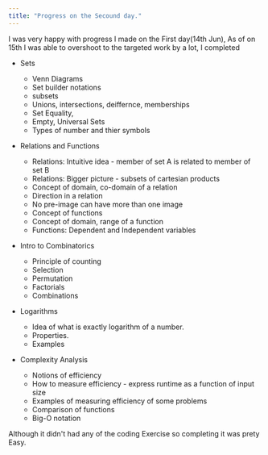 ```yaml
---
title: "Progress on the Secound day."
---
```


I was very happy with progress I made on the First day(14th Jun), As of on 15th I was able to overshoot to the targeted work by a lot, I completed 

- Sets
	- Venn Diagrams
	- Set builder notations
	- subsets
	- Unions, intersections, deiffernce, memberships
	- Set Equality,
	- Empty, Universal Sets
	- Types of number and thier symbols

- Relations and Functions
    - Relations: Intuitive idea - member of set A is related to member of set B
    - Relations: Bigger picture - subsets of cartesian products
    - Concept of domain, co-domain of a relation
    - Direction in a relation
    - No pre-image can have more than one image
    - Concept of functions
    - Concept of domain, range of a function
    - Functions: Dependent and Independent variables

- Intro to Combinatorics
    - Principle of counting
    - Selection
    - Permutation
    - Factorials
    - Combinations

- Logarithms
    - Idea of what is exactly logarithm of a number.
    - Properties.
    - Examples

- Complexity Analysis
    - Notions of efficiency
    - How to measure efficiency - express runtime as a function of input size
    - Examples of measuring efficiency of some problems
    - Comparison of functions
    - Big-O notation

Although it didn't had any of the coding Exercise so completing it was prety Easy.